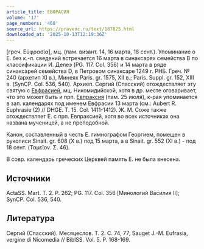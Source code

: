```yaml
---
article_title: ЕВФРАСИЯ
volume: '17'
page_numbers: '468'
source_url: https://pravenc.ru/text/187825.html
downloaded_at: '2025-10-13T12:19:36Z'
---
```


[греч. Εὐφρασία], мц. (пам. визант. 14, 16 марта, 18 сент.). Упоминание о Е. без к.-л. сведений встречается 16 марта в синаксарях семейства В по классификации И. Делеэ (PG. 117. Col. 356) и 14 марта в ряде синаксарей семейства D, в Петровом синаксаре 1249 г. РНБ. Греч. № 240 (архетип XI в.), Минеях Paris. gr. 1575, XII в.; Paris. Suppl. gr. 152, XIII в. (SynCP. Col. 536, 540). Архиеп. Сергий (Спасский) отождествляет эту святую с [Евфрасией](https://pravenc.ru/text/Евфрасией.html), мц. Никомидийской, хотя в др. месте оговаривает, что это может быть и прп. [Евпраксия](https://pravenc.ru/text/Евпраксия.html) (пам. 25 июля), к-рая упоминается в зап. календарях под именем Евфрасии 13 марта (см.: Aubert R. Euphrasie (2) // DHGE. T. 15. Col. 1411-1412). Ж. М. Соже также отождествляет Е. с прп. Евпраксией, хотя во всех источниках она названа мученицей, а не преподобной.

Канон, составленный в честь Е. гимнографом Георгием, помещен в рукописи Sinait. gr. 608 (Х в.) под 15 марта, а в Sinait. gr. 552 (XI в.) - под 18 сент. (Ταμεῖον. Σ. 46).

В совр. календарь греческих Церквей память Е. не была внесена.

## Источники

ActaSS. Mart. T. 2. P. 262; PG. 117. Col. 356 [Минологий Василия II]; SynCP. Col. 536, 540.

## Литература

Сергий (Спасский). Месяцеслов. Т. 2. С. 74, 77; Sauget J.-M. Eufrasia, vergine di Nicomedia // BiblSS. Vol. 5. P. 168-169.
